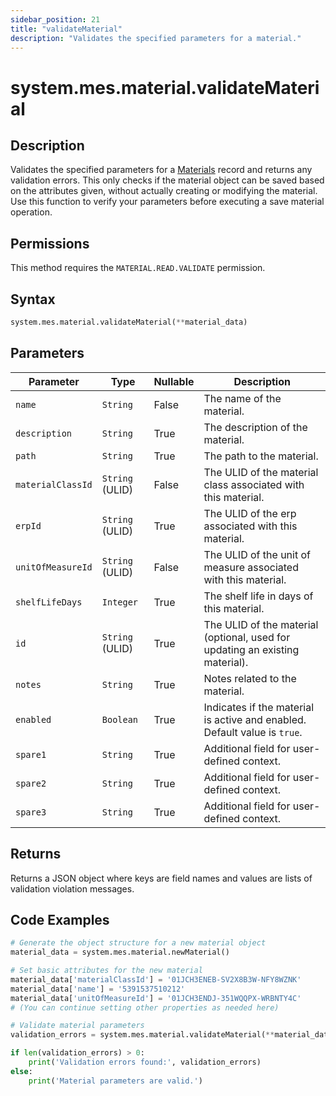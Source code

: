 ```yaml
---
sidebar_position: 21
title: "validateMaterial"
description: "Validates the specified parameters for a material."
---
```


# system.mes.material.validateMaterial

## Description

Validates the specified parameters for a [Materials](../../data-model/material-model/material) record and returns any validation errors.
This only checks if the material object can be saved based on the attributes given, without actually creating or modifying the material. Use this function to verify your parameters before executing a save material operation.


## Permissions

This method requires the `MATERIAL.READ.VALIDATE` permission.

## Syntax

```python
system.mes.material.validateMaterial(**material_data)
```

## Parameters

| Parameter         | Type            | Nullable | Description                                                                  |
|-------------------|-----------------|----------|------------------------------------------------------------------------------|
| `name`            | `String`        | False    | The name of the material.                                                    |
| `description`     | `String`        | True     | The description of the material.                                             |
| `path`            | `String`        | True     | The path to the material.                                                    |
| `materialClassId` | `String` (ULID) | False    | The ULID of the material class associated with this material.                |
| `erpId`           | `String` (ULID) | True     | The ULID of the erp associated with this material.                           |
| `unitOfMeasureId` | `String` (ULID) | False    | The ULID of the unit of measure associated with this material.               |
| `shelfLifeDays`   | `Integer`       | True     | The shelf life in days of this material.                                     |
| `id`              | `String` (ULID) | True     | The ULID of the material (optional, used for updating an existing material). |
| `notes`           | `String`        | True     | Notes related to the material.                                               |
| `enabled`         | `Boolean`       | True     | Indicates if the material is active and enabled. Default value is `true`.    |
| `spare1`          | `String`        | True     | Additional field for user-defined context.                                   |
| `spare2`          | `String`        | True     | Additional field for user-defined context.                                   |
| `spare3`          | `String`        | True     | Additional field for user-defined context.                                   |

## Returns

Returns a JSON object where keys are field names and values are lists of validation violation messages.

## Code Examples

```python
# Generate the object structure for a new material object
material_data = system.mes.material.newMaterial()

# Set basic attributes for the new material
material_data['materialClassId'] = '01JCH3ENEB-SV2X8B3W-NFY8WZNK'
material_data['name'] = '5391537510212'
material_data['unitOfMeasureId'] = '01JCH3ENDJ-351WQQPX-WRBNTY4C'
# (You can continue setting other properties as needed here)

# Validate material parameters
validation_errors = system.mes.material.validateMaterial(**material_data)

if len(validation_errors) > 0:
    print('Validation errors found:', validation_errors)
else:
    print('Material parameters are valid.')
```
